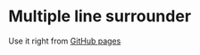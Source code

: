 # Multiple line surrounder

Use it right from [GitHub pages](https://xel23.github.io/multiple-line-surrounder/)
